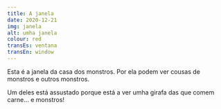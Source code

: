 ```yaml
---
title: A janela
date: 2020-12-21
img: janela
alt: umha janela
colour: red
transEs: ventana
transEn: window
---
```


Esta é a janela da casa dos monstros. Por ela podem ver cousas de monstros e outros monstros.

Um deles está assustado porque está a ver umha girafa das que comem carne… e monstros! 